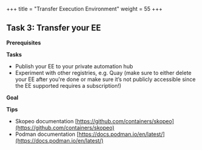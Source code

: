 +++
title = "Transfer Execution Environment"
weight = 55
+++

## Task 3: Transfer your EE

**Prerequisites**

**Tasks**

* Publish your EE to your private automation hub
* Experiment with other registries, e.g. Quay (make sure to either delete your EE after you're done or make sure it’s not publicly accessible since the EE supported requires a subscription!)

**Goal**

**Tips**

* Skopeo documentation [https://github.com/containers/skopeo](https://github.com/containers/skopeo) 
* Podman documentation [https://docs.podman.io/en/latest/](https://docs.podman.io/en/latest/) 
